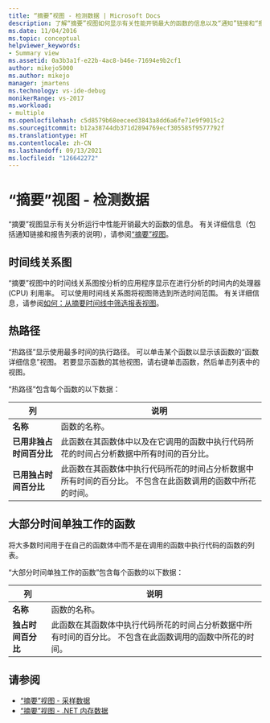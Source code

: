```yaml
---
title: “摘要”视图 - 检测数据 | Microsoft Docs
description: 了解“摘要”视图如何显示有关性能开销最大的函数的信息以及“通知”链接和“报告”列表的说明。
ms.date: 11/04/2016
ms.topic: conceptual
helpviewer_keywords:
- Summary view
ms.assetid: 0a3b3a1f-e22b-4ac8-b46e-71694e9b2cf1
author: mikejo5000
ms.author: mikejo
manager: jmartens
ms.technology: vs-ide-debug
monikerRange: vs-2017
ms.workload:
- multiple
ms.openlocfilehash: c5d8579b68eeceed3843a8dd6a6fe71e9f9015c2
ms.sourcegitcommit: b12a38744db371d2894769ecf305585f9577792f
ms.translationtype: HT
ms.contentlocale: zh-CN
ms.lasthandoff: 09/13/2021
ms.locfileid: "126642272"
---
```

# <a name="summary-view---instrumentation-data"></a>“摘要”视图 - 检测数据
“摘要”视图显示有关分析运行中性能开销最大的函数的信息。 有关详细信息（包括通知链接和报告列表的说明），请参阅[“摘要”视图](../profiling/summary-view.md)。

## <a name="timeline-graph"></a>时间线关系图
 “摘要”视图中的时间线关系图按分析的应用程序显示在进行分析的时间内的处理器 (CPU) 利用率。 可以使用时间线关系图将视图筛选到所选时间范围。 有关详细信息，请参阅[如何：从摘要时间线中筛选报表视图](../profiling/how-to-filter-report-views-from-the-summary-timeline.md)。

## <a name="hot-path"></a>热路径
 “热路径”显示使用最多时间的执行路径。 可以单击某个函数以显示该函数的“函数详细信息”视图。 若要显示函数的其他视图，请右键单击函数，然后单击列表中的视图。

 “热路径”包含每个函数的以下数据：

|列|说明|
|------------|-----------------|
|**名称**|函数的名称。|
|**已用非独占时间百分比**|此函数在其函数体中以及在它调用的函数中执行代码所花的时间占分析数据中所有时间的百分比。|
|**已用独占时间百分比**|此函数在其函数体中执行代码所花的时间占分析数据中所有时间的百分比。 不包含在此函数调用的函数中所花的时间。|

## <a name="functions-with-most-individual-work"></a>大部分时间单独工作的函数
 将大多数时间用于在自己的函数体中而不是在调用的函数中执行代码的函数的列表。

 “大部分时间单独工作的函数”包含每个函数的以下数据：

|列|说明|
|------------|-----------------|
|**名称**|函数的名称。|
|**独占时间百分比**|此函数在其函数体中执行代码所花的时间占分析数据中所有时间的百分比。 不包含在此函数调用的函数中所花的时间。|

## <a name="see-also"></a>请参阅
- [“摘要”视图 - 采样数据](../profiling/summary-view-sampling-data.md)
- [“摘要”视图 - .NET 内存数据](../profiling/summary-view-dotnet-memory-data.md)

